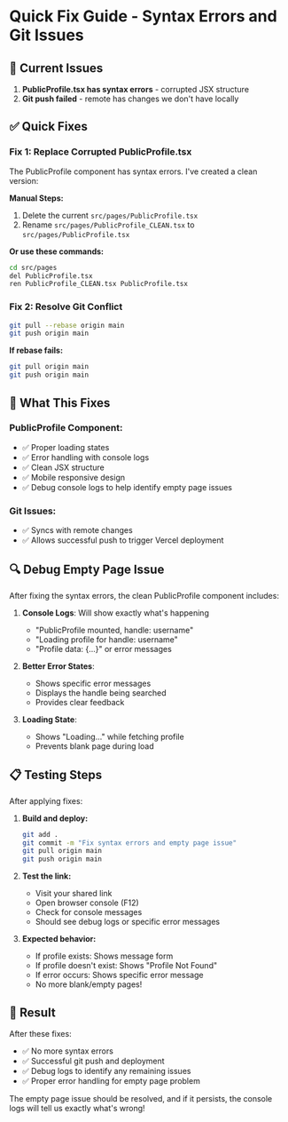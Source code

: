 # Quick Fix Guide - Syntax Errors and Git Issues

## 🚨 Current Issues
1. **PublicProfile.tsx has syntax errors** - corrupted JSX structure
2. **Git push failed** - remote has changes we don't have locally

## ✅ Quick Fixes

### Fix 1: Replace Corrupted PublicProfile.tsx
The PublicProfile component has syntax errors. I've created a clean version:

**Manual Steps:**
1. Delete the current `src/pages/PublicProfile.tsx`
2. Rename `src/pages/PublicProfile_CLEAN.tsx` to `src/pages/PublicProfile.tsx`

**Or use these commands:**
```bash
cd src/pages
del PublicProfile.tsx
ren PublicProfile_CLEAN.tsx PublicProfile.tsx
```

### Fix 2: Resolve Git Conflict
```bash
git pull --rebase origin main
git push origin main
```

**If rebase fails:**
```bash
git pull origin main
git push origin main
```

## 🎯 What This Fixes

### PublicProfile Component:
- ✅ Proper loading states
- ✅ Error handling with console logs
- ✅ Clean JSX structure
- ✅ Mobile responsive design
- ✅ Debug console logs to help identify empty page issues

### Git Issues:
- ✅ Syncs with remote changes
- ✅ Allows successful push to trigger Vercel deployment

## 🔍 Debug Empty Page Issue

After fixing the syntax errors, the clean PublicProfile component includes:

1. **Console Logs**: Will show exactly what's happening
   - "PublicProfile mounted, handle: username"
   - "Loading profile for handle: username" 
   - "Profile data: {...}" or error messages

2. **Better Error States**: 
   - Shows specific error messages
   - Displays the handle being searched
   - Provides clear feedback

3. **Loading State**: 
   - Shows "Loading..." while fetching profile
   - Prevents blank page during load

## 📋 Testing Steps

After applying fixes:

1. **Build and deploy:**
   ```bash
   git add .
   git commit -m "Fix syntax errors and empty page issue"
   git pull origin main
   git push origin main
   ```

2. **Test the link:**
   - Visit your shared link
   - Open browser console (F12)
   - Check for console messages
   - Should see debug logs or specific error messages

3. **Expected behavior:**
   - If profile exists: Shows message form
   - If profile doesn't exist: Shows "Profile Not Found" 
   - If error occurs: Shows specific error message
   - No more blank/empty pages!

## 🎉 Result

After these fixes:
- ✅ No more syntax errors
- ✅ Successful git push and deployment
- ✅ Debug logs to identify any remaining issues
- ✅ Proper error handling for empty page problem

The empty page issue should be resolved, and if it persists, the console logs will tell us exactly what's wrong!

